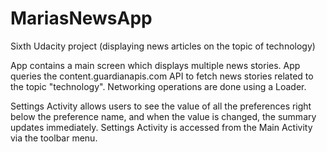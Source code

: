 # MariasNewsApp
Sixth Udacity project (displaying news articles on the topic of technology)

App contains a main screen which displays multiple news stories. App queries the content.guardianapis.com API to fetch news stories related to the topic "technology". Networking operations are done using a Loader.

Settings Activity allows users to see the value of all the preferences right below the preference name, and when the value is changed, the summary updates immediately. Settings Activity is accessed from the Main Activity via the toolbar menu. 

